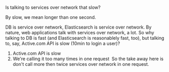 Is talking to services over network that slow?

By slow, we mean longer than one second. 

DB is service over network, Elasticsearch is service over network. By nature, web applications talk with services over network, a lot. 
So why talking to DB is fast (and Elasticsearch is reasonablely fast, too), but talking to, say, Active.com API is slow (10min to login a user)? 
1. Active.com API is slow 
2. We're calling it too many times in one request  
So the take away here is don't call more then twice services over network in one request. 
